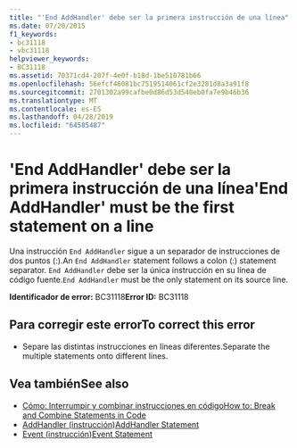 ```yaml
---
title: "'End AddHandler' debe ser la primera instrucción de una línea"
ms.date: 07/20/2015
f1_keywords:
- bc31118
- vbc31118
helpviewer_keywords:
- BC31118
ms.assetid: 70371cd4-207f-4e0f-b18d-1be510781b66
ms.openlocfilehash: 56efcf46081bc7519514061cf2e3281d8a3a91f8
ms.sourcegitcommit: 2701302a99cafbe0d86d53d540eb0fa7e9b46b36
ms.translationtype: MT
ms.contentlocale: es-ES
ms.lasthandoff: 04/28/2019
ms.locfileid: "64585487"
---
```

# <a name="end-addhandler-must-be-the-first-statement-on-a-line"></a><span data-ttu-id="522b7-102">'End AddHandler' debe ser la primera instrucción de una línea</span><span class="sxs-lookup"><span data-stu-id="522b7-102">'End AddHandler' must be the first statement on a line</span></span>
<span data-ttu-id="522b7-103">Una instrucción `End AddHandler` sigue a un separador de instrucciones de dos puntos (:).</span><span class="sxs-lookup"><span data-stu-id="522b7-103">An `End AddHandler` statement follows a colon (:) statement separator.</span></span> <span data-ttu-id="522b7-104">`End AddHandler` debe ser la única instrucción en su línea de código fuente.</span><span class="sxs-lookup"><span data-stu-id="522b7-104">`End AddHandler` must be the only statement on its source line.</span></span>  
  
 <span data-ttu-id="522b7-105">**Identificador de error:** BC31118</span><span class="sxs-lookup"><span data-stu-id="522b7-105">**Error ID:** BC31118</span></span>  
  
## <a name="to-correct-this-error"></a><span data-ttu-id="522b7-106">Para corregir este error</span><span class="sxs-lookup"><span data-stu-id="522b7-106">To correct this error</span></span>  
  
- <span data-ttu-id="522b7-107">Separe las distintas instrucciones en líneas diferentes.</span><span class="sxs-lookup"><span data-stu-id="522b7-107">Separate the multiple statements onto different lines.</span></span>  
  
## <a name="see-also"></a><span data-ttu-id="522b7-108">Vea también</span><span class="sxs-lookup"><span data-stu-id="522b7-108">See also</span></span>

- [<span data-ttu-id="522b7-109">Cómo: Interrumpir y combinar instrucciones en código</span><span class="sxs-lookup"><span data-stu-id="522b7-109">How to: Break and Combine Statements in Code</span></span>](../../visual-basic/programming-guide/program-structure/how-to-break-and-combine-statements-in-code.md)
- [<span data-ttu-id="522b7-110">AddHandler (instrucción)</span><span class="sxs-lookup"><span data-stu-id="522b7-110">AddHandler Statement</span></span>](../../visual-basic/language-reference/statements/addhandler-statement.md)
- [<span data-ttu-id="522b7-111">Event (instrucción)</span><span class="sxs-lookup"><span data-stu-id="522b7-111">Event Statement</span></span>](../../visual-basic/language-reference/statements/event-statement.md)
